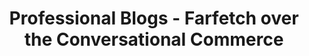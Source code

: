 ---
title: "Professional Blogs - Farfetch over the Conversational Commerce" 
menu:
  sidebar:
    name: Conversational Commerce - Professional Blogs from Farfetch
    identifier: professional-blogs-conversational-commerce-farfetch
    parent: professional-blogs-farfetch
    weight: 20
---